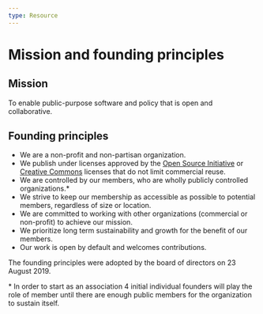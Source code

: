 ```yaml
---
type: Resource
---
```


# Mission and founding principles

## Mission

To enable public-purpose software and policy that is open and collaborative.

## Founding principles

* We are a non-profit and non-partisan organization.
* We publish under licenses approved by the [Open Source Initiative](https://opensource.org/licenses) or [Creative Commons](https://creativecommons.org/licenses/) licenses that do not limit commercial reuse.
* We are controlled by our members, who are wholly publicly controlled organizations.*
* We strive to keep our membership as accessible as possible to potential members, regardless of size or location.
* We are committed to working with other organizations (commercial or non-profit) to achieve our mission.
* We prioritize long term sustainability and growth for the benefit of our members.
* Our work is open by default and welcomes contributions.

The founding principles were adopted by the board of directors on 23 August 2019.

\* In order to start as an association 4 initial individual founders will play the role of member until there are enough public members for the organization to sustain itself.
